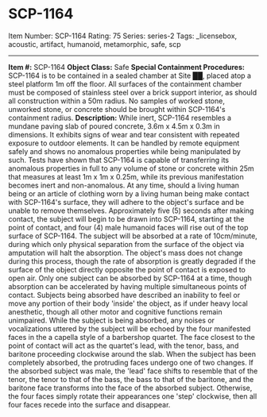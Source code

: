 # SCP-1164
Item Number: SCP-1164
Rating: 75
Series: series-2
Tags: _licensebox, acoustic, artifact, humanoid, metamorphic, safe, scp

---

**Item #:** SCP-1164
**Object Class:** Safe
**Special Containment Procedures:** SCP-1164 is to be contained in a sealed chamber at Site ██, placed atop a steel platform 1m off the floor. All surfaces of the containment chamber must be composed of stainless steel over a brick support interior, as should all construction within a 50m radius. No samples of worked stone, unworked stone, or concrete should be brought within SCP-1164's containment radius.
**Description:** While inert, SCP-1164 resembles a mundane paving slab of poured concrete, 3.6m x 4.5m x 0.3m in dimensions. It exhibits signs of wear and tear consistent with repeated exposure to outdoor elements. It can be handled by remote equipment safely and shows no anomalous properties while being manipulated by such. Tests have shown that SCP-1164 is capable of transferring its anomalous properties in full to any volume of stone or concrete within 25m that measures at least 1m x 1m x 0.25m, while its previous manifestation becomes inert and non-anomalous.
At any time, should a living human being or an article of clothing worn by a living human being make contact with SCP-1164's surface, they will adhere to the object's surface and be unable to remove themselves. Approximately five (5) seconds after making contact, the subject will begin to be drawn into SCP-1164, starting at the point of contact, and four (4) male humanoid faces will rise out of the top surface of SCP-1164. The subject will be absorbed at a rate of 10cm/minute, during which only physical separation from the surface of the object via amputation will halt the absorption. The object's mass does not change during this process, though the rate of absorption is greatly degraded if the surface of the object directly opposite the point of contact is exposed to open air. Only one subject can be absorbed by SCP-1164 at a time, though absorption can be accelerated by having multiple simultaneous points of contact. Subjects being absorbed have described an inability to feel or move any portion of their body 'inside' the object, as if under heavy local anesthetic, though all other motor and cognitive functions remain unimpaired.
While the subject is being absorbed, any noises or vocalizations uttered by the subject will be echoed by the four manifested faces in the a capella style of a barbershop quartet. The face closest to the point of contact will act as the quartet's lead, with the tenor, bass, and baritone proceeding clockwise around the slab. When the subject has been completely absorbed, the protruding faces undergo one of two changes. If the absorbed subject was male, the 'lead' face shifts to resemble that of the tenor, the tenor to that of the bass, the bass to that of the baritone, and the baritone face transforms into the face of the absorbed subject. Otherwise, the four faces simply rotate their appearances one 'step' clockwise, then all four faces recede into the surface and disappear.